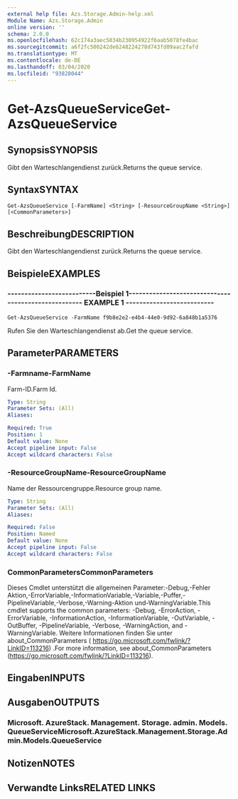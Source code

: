 ```yaml
---
external help file: Azs.Storage.Admin-help.xml
Module Name: Azs.Storage.Admin
online version: ''
schema: 2.0.0
ms.openlocfilehash: 62c174a3aec5034b230954922f6aab5078fe4bac
ms.sourcegitcommit: a6f2fc500242de6248224278d743fd09aac2fafd
ms.translationtype: MT
ms.contentlocale: de-DE
ms.lasthandoff: 03/04/2020
ms.locfileid: "93828044"
---
```

# <span data-ttu-id="c3c71-101">Get-AzsQueueService</span><span class="sxs-lookup"><span data-stu-id="c3c71-101">Get-AzsQueueService</span></span>

## <span data-ttu-id="c3c71-102">Synopsis</span><span class="sxs-lookup"><span data-stu-id="c3c71-102">SYNOPSIS</span></span>
<span data-ttu-id="c3c71-103">Gibt den Warteschlangendienst zurück.</span><span class="sxs-lookup"><span data-stu-id="c3c71-103">Returns the queue service.</span></span>

## <span data-ttu-id="c3c71-104">Syntax</span><span class="sxs-lookup"><span data-stu-id="c3c71-104">SYNTAX</span></span>

```
Get-AzsQueueService [-FarmName] <String> [-ResourceGroupName <String>] [<CommonParameters>]
```

## <span data-ttu-id="c3c71-105">Beschreibung</span><span class="sxs-lookup"><span data-stu-id="c3c71-105">DESCRIPTION</span></span>
<span data-ttu-id="c3c71-106">Gibt den Warteschlangendienst zurück.</span><span class="sxs-lookup"><span data-stu-id="c3c71-106">Returns the queue service.</span></span>

## <span data-ttu-id="c3c71-107">Beispiele</span><span class="sxs-lookup"><span data-stu-id="c3c71-107">EXAMPLES</span></span>

### <span data-ttu-id="c3c71-108">--------------------------Beispiel 1--------------------------</span><span class="sxs-lookup"><span data-stu-id="c3c71-108">-------------------------- EXAMPLE 1 --------------------------</span></span>
```
Get-AzsQueueService -FarmName f9b8e2e2-e4b4-44e0-9d92-6a848b1a5376
```

<span data-ttu-id="c3c71-109">Rufen Sie den Warteschlangendienst ab.</span><span class="sxs-lookup"><span data-stu-id="c3c71-109">Get the queue service.</span></span>

## <span data-ttu-id="c3c71-110">Parameter</span><span class="sxs-lookup"><span data-stu-id="c3c71-110">PARAMETERS</span></span>

### <span data-ttu-id="c3c71-111">-Farmname</span><span class="sxs-lookup"><span data-stu-id="c3c71-111">-FarmName</span></span>
<span data-ttu-id="c3c71-112">Farm-ID.</span><span class="sxs-lookup"><span data-stu-id="c3c71-112">Farm Id.</span></span>

```yaml
Type: String
Parameter Sets: (All)
Aliases: 

Required: True
Position: 1
Default value: None
Accept pipeline input: False
Accept wildcard characters: False
```

### <span data-ttu-id="c3c71-113">-ResourceGroupName</span><span class="sxs-lookup"><span data-stu-id="c3c71-113">-ResourceGroupName</span></span>
<span data-ttu-id="c3c71-114">Name der Ressourcengruppe.</span><span class="sxs-lookup"><span data-stu-id="c3c71-114">Resource group name.</span></span>

```yaml
Type: String
Parameter Sets: (All)
Aliases: 

Required: False
Position: Named
Default value: None
Accept pipeline input: False
Accept wildcard characters: False
```

### <span data-ttu-id="c3c71-115">CommonParameters</span><span class="sxs-lookup"><span data-stu-id="c3c71-115">CommonParameters</span></span>
<span data-ttu-id="c3c71-116">Dieses Cmdlet unterstützt die allgemeinen Parameter:-Debug,-Fehler Aktion,-ErrorVariable,-InformationVariable,-Variable,-Puffer,-PipelineVariable,-Verbose,-Warning-Aktion und-WarningVariable.</span><span class="sxs-lookup"><span data-stu-id="c3c71-116">This cmdlet supports the common parameters: -Debug, -ErrorAction, -ErrorVariable, -InformationAction, -InformationVariable, -OutVariable, -OutBuffer, -PipelineVariable, -Verbose, -WarningAction, and -WarningVariable.</span></span> <span data-ttu-id="c3c71-117">Weitere Informationen finden Sie unter about_CommonParameters ( https://go.microsoft.com/fwlink/?LinkID=113216) .</span><span class="sxs-lookup"><span data-stu-id="c3c71-117">For more information, see about_CommonParameters (https://go.microsoft.com/fwlink/?LinkID=113216).</span></span>

## <span data-ttu-id="c3c71-118">Eingaben</span><span class="sxs-lookup"><span data-stu-id="c3c71-118">INPUTS</span></span>

## <span data-ttu-id="c3c71-119">Ausgaben</span><span class="sxs-lookup"><span data-stu-id="c3c71-119">OUTPUTS</span></span>

### <span data-ttu-id="c3c71-120">Microsoft. AzureStack. Management. Storage. admin. Models. QueueService</span><span class="sxs-lookup"><span data-stu-id="c3c71-120">Microsoft.AzureStack.Management.Storage.Admin.Models.QueueService</span></span>

## <span data-ttu-id="c3c71-121">Notizen</span><span class="sxs-lookup"><span data-stu-id="c3c71-121">NOTES</span></span>

## <span data-ttu-id="c3c71-122">Verwandte Links</span><span class="sxs-lookup"><span data-stu-id="c3c71-122">RELATED LINKS</span></span>

